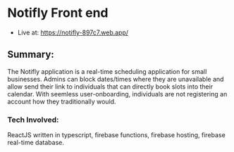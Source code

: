# Notifly Front end

* Live at: https://notifly-897c7.web.app/

## Summary:
The Notifly application is a real-time scheduling application for small businesses. 
Admins can block dates/times where they are unavailable and allow send their link to individuals that can directly book slots into their calendar.
With seemless user-onboarding, individuals are not registering an account how they traditionally would.

### Tech Involved: 
ReactJS written in typescript, firebase functions, firebase hosting, firebase real-time database.
